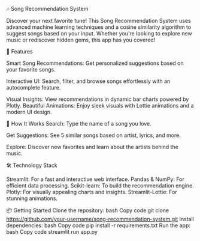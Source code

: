 🎶 Song Recommendation System

Discover your next favorite tune! This Song Recommendation System uses advanced machine learning techniques and a cosine similarity algorithm to suggest songs based on your input. Whether you're looking to explore new music or rediscover hidden gems, this app has you covered!

🌟 Features

Smart Song Recommendations: 
Get personalized suggestions based on your favorite songs.

Interactive UI: 
Search, filter, and browse songs effortlessly with an autocomplete feature.

Visual Insights: 
View recommendations in dynamic bar charts powered by Plotly.
Beautiful Animations: Enjoy sleek visuals with Lottie animations and a modern UI design.


🚀 How It Works
Search: 
Type the name of a song you love.

Get Suggestions: 
See 5 similar songs based on artist, lyrics, and more.

Explore: 
Discover new favorites and learn about the artists behind the music.


🛠️ Technology Stack

Streamlit: For a fast and interactive web interface.
Pandas & NumPy: For efficient data processing.
Scikit-learn: To build the recommendation engine.
Plotly: For visually appealing charts and insights.
Streamlit-Lottie: For stunning animations.


📦 Getting Started
Clone the repository:
bash
Copy code
git clone https://github.com/your-username/song-recommendation-system.git
Install dependencies:
bash
Copy code
pip install -r requirements.txt
Run the app:
bash
Copy code
streamlit run app.py

